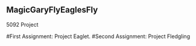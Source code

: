 ## MagicGaryFlyEaglesFly

5092 Project

#First Assignment: Project Eaglet.
#Second Assignment: Project Fledgling

